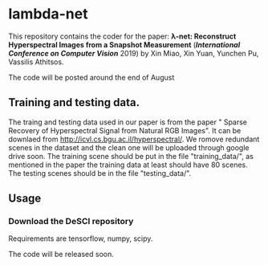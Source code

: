 # lambda-net



This repository contains the coder for the paper: **λ-net: Reconstruct Hyperspectral Images from a Snapshot Measurement** (***International Conference on Computer Vision*** 2019) by Xin Miao, Xin Yuan, Yunchen Pu, Vassilis Athitsos.


The code will be posted around the end of August




## Training and testing data.

The traing and testing data used in our paper is from the paper " Sparse Recovery of Hyperspectral Signal from Natural RGB Images". It can be downlaed from http://icvl.cs.bgu.ac.il/hyperspectral/.  We romove redundant scenes in the dataset and the clean one will be uploaded through google drive soon. The training scene should be put in the file "training_data/", as mentioned in the paper the training data at least should have 80 scenes. The testing scenes should be in the file "testing_data/".


## Usage
### Download the DeSCI repository

Requirements are tensorflow, numpy, scipy.





The code will be released soon.
